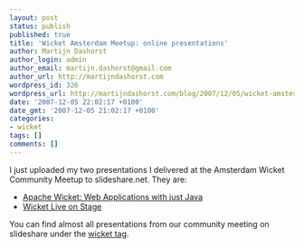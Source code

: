 ```yaml
---
layout: post
status: publish
published: true
title: 'Wicket Amsterdam Meetup: online presentations'
author: Martijn Dashorst
author_login: admin
author_email: martijn.dashorst@gmail.com
author_url: http://martijndashorst.com
wordpress_id: 326
wordpress_url: http://martijndashorst.com/blog/2007/12/05/wicket-amsterdam-meetup-online-presentations/
date: '2007-12-05 22:02:17 +0100'
date_gmt: '2007-12-05 21:02:17 +0100'
categories:
- wicket
tags: []
comments: []
---
```

<p>I just uploaded my two presentations I delivered at the Amsterdam Wicket Community Meetup to slideshare.net. They are:</p>
<ul>
<li><a href="http://www.slideshare.net/dashorst/apache-wicket-web-applications-with-just-java/" title="Apache Wicket: Web Applications With Just Java &raquo; SlideShare">Apache Wicket: Web Applications with just Java</a></li>
<li><a href="http://www.slideshare.net/dashorst/wicket-live-on-stage" title="Wicket Live on Stage &raquo; SlideShare">Wicket Live on Stage</a></li>
</ul>
<p>You can find almost all presentations from our community meeting on slideshare under the <a href="http://www.slideshare.net/tag/wicket" title="Slideshows tagged with wicket">wicket tag</a>.</p>
